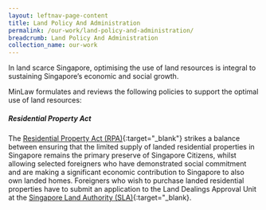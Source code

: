 ```yaml
---
layout: leftnav-page-content
title: Land Policy And Administration
permalink: /our-work/land-policy-and-administration/
breadcrumb: Land Policy And Administration
collection_name: our-work
---
```


In land scarce Singapore, optimising the use of land resources is integral to sustaining Singapore’s economic and social growth.  

MinLaw formulates and reviews the following policies to support the optimal use of land resources:

##### **Residential Property Act**
 
The [Residential Property Act (RPA)](https://sso.agc.gov.sg/Act/RPA1976){:target="_blank"} strikes a balance between ensuring that the limited supply of landed residential properties in Singapore remains the primary preserve of Singapore Citizens, whilst allowing selected foreigners who have demonstrated social commitment and are making a significant economic contribution to Singapore to also own landed homes. Foreigners who wish to purchase landed residential properties have to submit an application to the Land Dealings Approval Unit at the [Singapore Land Authority (SLA)](http://www.sla.gov.sg/Home.aspx){:target="_blank}. 
